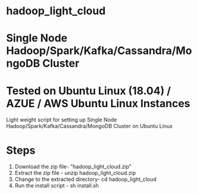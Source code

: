 # hadoop_light_cloud
# Single Node Hadoop/Spark/Kafka/Cassandra/MongoDB Cluster
# Tested on Ubuntu Linux (18.04) / AZUE / AWS Ubuntu Linux Instances

Light weight script for setting up  Single Node Hadoop/Spark/Kafka/Cassandra/MongoDB Cluster on Ubuntu Linux

# Steps

1. Download the zip file- "hadoop_light_cloud.zip"
2. Extract the zip file - unzip hadoop_light_cloud.zip
3. Change to the extracted directory- cd hadoop_light_cloud
4. Run the install script - sh install.sh
